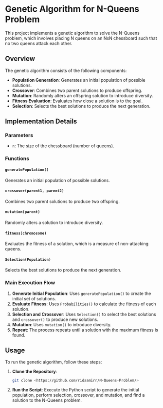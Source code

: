 # Genetic Algorithm for N-Queens Problem

This project implements a genetic algorithm to solve the N-Queens problem, which involves placing N queens on an NxN chessboard such that no two queens attack each other.

## Overview

The genetic algorithm consists of the following components:
- **Population Generation**: Generates an initial population of possible solutions.
- **Crossover**: Combines two parent solutions to produce offspring.
- **Mutation**: Randomly alters an offspring solution to introduce diversity.
- **Fitness Evaluation**: Evaluates how close a solution is to the goal.
- **Selection**: Selects the best solutions to produce the next generation.

## Implementation Details

### Parameters
- `n`: The size of the chessboard (number of queens).

### Functions

#### `generatePopulation()`
Generates an initial population of possible solutions.

#### `crossover(parent1, parent2)`
Combines two parent solutions to produce two offspring.

#### `mutation(parent)`
Randomly alters a solution to introduce diversity.

#### `fitness(chromosome)`
Evaluates the fitness of a solution, which is a measure of non-attacking queens.

#### `Selection(Population)`
Selects the best solutions to produce the next generation.

### Main Execution Flow
1. **Generate Initial Population**: Uses `generatePopulation()` to create the initial set of solutions.
2. **Evaluate Fitness**: Uses `Probabilities()` to calculate the fitness of each solution.
3. **Selection and Crossover**: Uses `Selection()` to select the best solutions and `crossover()` to produce new solutions.
4. **Mutation**: Uses `mutation()` to introduce diversity.
5. **Repeat**: The process repeats until a solution with the maximum fitness is found.

## Usage

To run the genetic algorithm, follow these steps:

1. **Clone the Repository**:
    ```bash
    git clone <https://github.com/ridaamirr/N-Queens-Problem/>
    ```

2. **Run the Script**: Execute the Python script to generate the initial population, perform selection, crossover, and mutation, and find a solution to the N-Queens problem.


